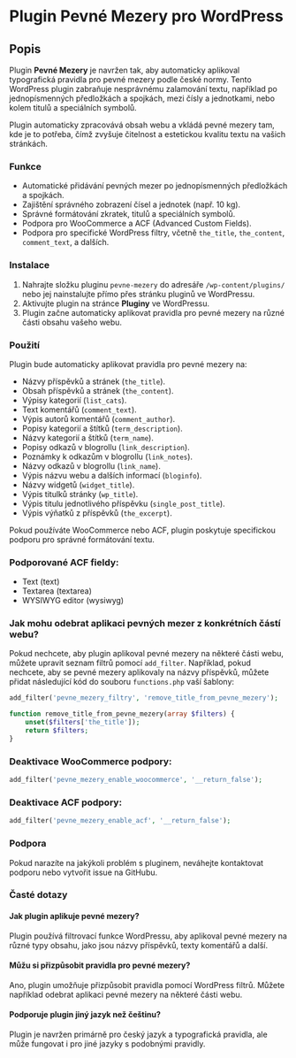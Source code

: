 # Plugin Pevné Mezery pro WordPress

## Popis

Plugin **Pevné Mezery** je navržen tak, aby automaticky aplikoval typografická pravidla pro pevné mezery podle české normy. Tento WordPress plugin zabraňuje nesprávnému zalamování textu, například po jednopísmenných předložkách a spojkách, mezi čísly a jednotkami, nebo kolem titulů a speciálních symbolů.

Plugin automaticky zpracovává obsah webu a vkládá pevné mezery tam, kde je to potřeba, čímž zvyšuje čitelnost a estetickou kvalitu textu na vašich stránkách.

### Funkce

- Automatické přidávání pevných mezer po jednopísmenných předložkách a spojkách.
- Zajištění správného zobrazení čísel a jednotek (např. 10 kg).
- Správné formátování zkratek, titulů a speciálních symbolů.
- Podpora pro WooCommerce a ACF (Advanced Custom Fields).
- Podpora pro specifické WordPress filtry, včetně `the_title`, `the_content`, `comment_text`, a dalších.

### Instalace

1. Nahrajte složku pluginu `pevne-mezery` do adresáře `/wp-content/plugins/` nebo jej nainstalujte přímo přes stránku pluginů ve WordPressu.
2. Aktivujte plugin na stránce **Pluginy** ve WordPressu.
3. Plugin začne automaticky aplikovat pravidla pro pevné mezery na různé části obsahu vašeho webu.

### Použití

Plugin bude automaticky aplikovat pravidla pro pevné mezery na:

- Názvy příspěvků a stránek (`the_title`).
- Obsah příspěvků a stránek (`the_content`).
- Výpisy kategorií (`list_cats`).
- Text komentářů (`comment_text`).
- Výpis autorů komentářů (`comment_author`).
- Popisy kategorií a štítků (`term_description`).
- Názvy kategorií a štítků (`term_name`).
- Popisy odkazů v blogrollu (`link_description`).
- Poznámky k odkazům v blogrollu (`link_notes`).
- Názvy odkazů v blogrollu (`link_name`).
- Výpis názvu webu a dalších informací (`bloginfo`).
- Názvy widgetů (`widget_title`).
- Výpis titulků stránky (`wp_title`).
- Výpis titulu jednotlivého příspěvku (`single_post_title`).
- Výpis výňatků z příspěvků (`the_excerpt`).

Pokud používáte WooCommerce nebo ACF, plugin poskytuje specifickou podporu pro správné formátování textu.

### Podporované ACF fieldy:
- Text (text)
- Textarea (textarea)
- WYSIWYG editor (wysiwyg)




### Jak mohu odebrat aplikaci pevných mezer z konkrétních částí webu?

Pokud nechcete, aby plugin aplikoval pevné mezery na některé části webu, můžete upravit seznam filtrů pomocí `add_filter`. Například, pokud nechcete, aby se pevné mezery aplikovaly na názvy příspěvků, můžete přidat následující kód do souboru `functions.php` vaší šablony:

```php
add_filter('pevne_mezery_filtry', 'remove_title_from_pevne_mezery');

function remove_title_from_pevne_mezery(array $filters) {
    unset($filters['the_title']);
    return $filters;
}
```

### Deaktivace WooCommerce podpory:
```php
add_filter('pevne_mezery_enable_woocommerce', '__return_false');
```

### Deaktivace ACF podpory:
```php
add_filter('pevne_mezery_enable_acf', '__return_false');
```

### Podpora

Pokud narazíte na jakýkoli problém s pluginem, neváhejte kontaktovat podporu nebo vytvořit issue na GitHubu.

### Časté dotazy

#### Jak plugin aplikuje pevné mezery?

Plugin používá filtrovací funkce WordPressu, aby aplikoval pevné mezery na různé typy obsahu, jako jsou názvy příspěvků, texty komentářů a další.

#### Můžu si přizpůsobit pravidla pro pevné mezery?

Ano, plugin umožňuje přizpůsobit pravidla pomocí WordPress filtrů. Můžete například odebrat aplikaci pevné mezery na některé části webu.

#### Podporuje plugin jiný jazyk než češtinu?

Plugin je navržen primárně pro český jazyk a typografická pravidla, ale může fungovat i pro jiné jazyky s podobnými pravidly.